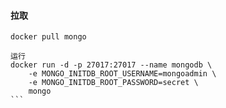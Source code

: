 #### 拉取
```shell
docker pull mongo
```

`````shell
运行
docker run -d -p 27017:27017 --name mongodb \
    -e MONGO_INITDB_ROOT_USERNAME=mongoadmin \
    -e MONGO_INITDB_ROOT_PASSWORD=secret \
    mongo
```